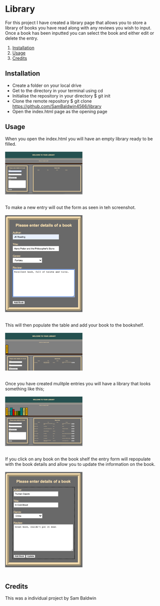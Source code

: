 # Library
For this project I have created a library page that allows you to store a library of books you have read along with any reviews you wish to input. Once a book has been inputted you can select the book and either edit or delete the entry. 

1. [Installation](#install)
2. [Usage](#usage)
3. [Credits](#credits)

<a name="install"></a>
## Installation
* Create a folder on your local drive
* Get to the directory in your terminal using cd
* Initialise the repository in your directory $ git init
* Clone the remote repository $ git clone https://github.com/SamBaldwin4566/library
* Open the index.html page as the opening page

<a name="usage"></a>
## Usage
When you open the index.html you will have an empty library ready to be filled.<br><br>
<img src="./Screenshots/Screenshot1.png" width="50%"><br><br>

To make a new entry will out the form as seen in teh screenshot.<br><br>
<img src="./Screenshots/Screenshot2.png" width="50%"><br><br>

This will then populate the table and add your book to the bookshelf.<br><br>
<img src="./Screenshots/Screenshot3.png" width="50%"><br><br>

Once you have created mulitple entries you will have a library that looks something like this;<br><br>
<img src="./Screenshots/Screenshot4.png" width="50%"><br><br>

If you click on any book on the book shelf the entry form will repopulate with the book details and allow you to update the information on the book.<br><br>
<img src="./Screenshots/Screenshot5.png" width="50%"><br><br>



<a name="credits"></a>
## Credits
This was a individual project by Sam Baldwin